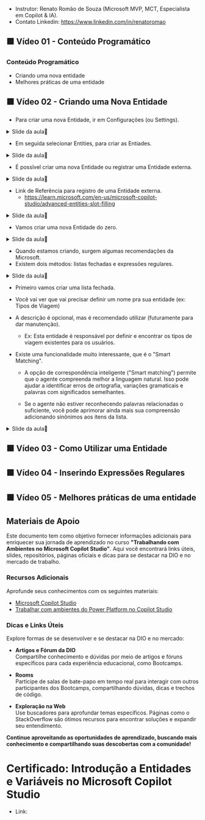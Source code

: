 - Instrutor: Renato Romão de Souza (Microsoft MVP, MCT, Especialista em Copilot & IA).
- Contato Linkedin: https://www.linkedin.com/in/renatoromao

## 🟩 Vídeo 01 - Conteúdo Programático

### Conteúdo Programático

- Criando uma nova entidade  
- Melhores práticas de uma entidade


## 🟩 Vídeo 02 - Criando uma Nova Entidade

- Para criar uma nova Entidade, ir em Configurações (ou Settings).

<details>
<summary> Slide da aula🔻</summary>
<p align="center">
    <img src="images/image.png" alt="" width="840">
</p>
</details>

- Em seguida selecionar Entities, para criar as Entiades.

<details>
<summary> Slide da aula🔻</summary>
<p align="center">
    <img src="images/image-2.png" alt="" width="840">
</p>
</details>

- É possĩvel criar uma nova Entidade ou registrar uma Entidade externa.

<details>
<summary> Slide da aula🔻</summary>
<p align="center">
    <img src="images/image-3.png" alt="" width="840">
</p>
</details>

- Link de Referência para registro de uma Entidade externa.
    - https://learn.microsoft.com/en-us/microsoft-copilot-studio/advanced-entities-slot-filling

<details>
<summary> Slide da aula🔻</summary>
<p align="center">
    <img src="images/image-4.png" alt="" width="840">
</p>
</details>

- Vamos criar uma nova Entidade do zero.

<details>
<summary> Slide da aula🔻</summary>
<p align="center">
    <img src="images/image-5.png" alt="" width="840">
</p>
</details>

- Quando estamos criando, surgem algumas recomendações da Microsoft.
- Existem dois métodos: listas fechadas e expressões regulares.

<details>
<summary> Slide da aula🔻</summary>
<p align="center">
    <img src="images/image-6.png" alt="" width="840">
</p>
</details>

- Primeiro vamos criar uma lista fechada.
- Você vai ver que vai precisar definir um nome pra sua entidade (ex: Tipos de Viagem)
- A descrição é opcional, mas é recomendado utilizar (futuramente para dar manutenção).
    - Ex: Esta entidade é responsável por definir e encontrar os tipos de viagem existentes para os usuários.
- Existe uma funcionalidade muito interessante, que é o "Smart Matching".
    
    - A opção de correspondência inteligente ("Smart matching") permite que o agente compreenda melhor a linguagem natural. Isso pode ajudar a identificar erros de ortografia, variações gramaticais e palavras com significados semelhantes.

    - Se o agente não estiver reconhecendo palavras relacionadas o suficiente, você pode aprimorar ainda mais sua compreensão adicionando sinônimos aos itens da lista.

<details>
<summary> Slide da aula🔻</summary>
<p align="center">
    <img src="images/image-7.png" alt="" width="840">
</p>
</details>

## 🟩 Vídeo 03 - Como Utilizar uma Entidade

## 🟩 Vídeo 04 - Inserindo Expressões Regulares

## 🟩 Vídeo 05 - Melhores práticas de uma entidade


## Materiais de Apoio

Este documento tem como objetivo fornecer informações adicionais para enriquecer sua jornada de aprendizado no curso **"Trabalhando com Ambientes no Microsoft Copilot Studio"**. Aqui você encontrará links úteis, slides, repositórios, páginas oficiais e dicas para se destacar na DIO e no mercado de trabalho.

### Recursos Adicionais

Aprofunde seus conhecimentos com os seguintes materiais:

- [Microsoft Copilot Studio](https://www.microsoft.com/pt-br/microsoft-copilot/microsoft-copilot-studio)
- [Trabalhar com ambientes do Power Platform no Copilot Studio](https://learn.microsoft.com/pt-br/microsoft-copilot-studio/environments-first-run-experience)

### Dicas e Links Úteis

Explore formas de se desenvolver e se destacar na DIO e no mercado:

- **Artigos e Fórum da DIO**  
  Compartilhe conhecimento e dúvidas por meio de artigos e fóruns específicos para cada experiência educacional, como Bootcamps.

- **Rooms**  
  Participe de salas de bate-papo em tempo real para interagir com outros participantes dos Bootcamps, compartilhando dúvidas, dicas e trechos de código.

- **Exploração na Web**  
  Use buscadores para aprofundar temas específicos. Páginas como o StackOverflow são ótimos recursos para encontrar soluções e expandir seu entendimento.

**Continue aproveitando as oportunidades de aprendizado, buscando mais conhecimento e compartilhando suas descobertas com a comunidade!**

# Certificado: Introdução a Entidades e Variáveis no Microsoft Copilot Studio

- Link: 